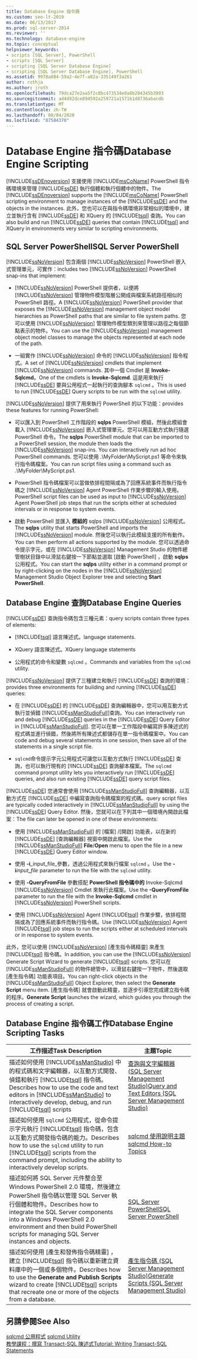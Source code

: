 ```yaml
---
title: Database Engine 指令碼
ms.custom: seo-lt-2019
ms.date: 06/13/2017
ms.prod: sql-server-2014
ms.reviewer: ''
ms.technology: database-engine
ms.topic: conceptual
helpviewer_keywords:
- scripts [SQL Server], PowerShell
- scripts [SQL Server]
- scripting [SQL Server Database Engine]
- scripting [SQL Server Database Engine], PowerShell
ms.assetid: 9978a884-59a2-4e7f-a82a-335149f3a261
author: rothja
ms.author: jroth
ms.openlocfilehash: 79dca27e2aa5f2c0bc473534e0a8b204345b3993
ms.sourcegitcommit: ad4d92dce894592a259721a1571b1d8736abacdb
ms.translationtype: MT
ms.contentlocale: zh-TW
ms.lasthandoff: 08/04/2020
ms.locfileid: "87584370"
---
```

# <a name="database-engine-scripting"></a><span data-ttu-id="59356-102">Database Engine 指令碼</span><span class="sxs-lookup"><span data-stu-id="59356-102">Database Engine Scripting</span></span>
  <span data-ttu-id="59356-103">[!INCLUDE[ssDEnoversion](../../includes/ssdenoversion-md.md)] 支援使用 [!INCLUDE[msCoName](../../includes/msconame-md.md)] PowerShell 指令碼環境來管理 [!INCLUDE[ssDE](../../includes/ssde-md.md)] 執行個體和執行個體中的物件。</span><span class="sxs-lookup"><span data-stu-id="59356-103">The [!INCLUDE[ssDEnoversion](../../includes/ssdenoversion-md.md)] supports the [!INCLUDE[msCoName](../../includes/msconame-md.md)] PowerShell scripting environment to manage instances of the [!INCLUDE[ssDE](../../includes/ssde-md.md)] and the objects in the instances.</span></span> <span data-ttu-id="59356-104">此外，您也可以在與指令碼環境非常相似的環境中，建立並執行含有 [!INCLUDE[ssDE](../../includes/ssde-md.md)] 和 XQuery 的 [!INCLUDE[tsql](../../includes/tsql-md.md)] 查詢。</span><span class="sxs-lookup"><span data-stu-id="59356-104">You can also build and run [!INCLUDE[ssDE](../../includes/ssde-md.md)] queries that contain [!INCLUDE[tsql](../../includes/tsql-md.md)] and XQuery in environments very similar to scripting environments.</span></span>  
  
## <a name="sql-server-powershell"></a><span data-ttu-id="59356-105">SQL Server PowerShell</span><span class="sxs-lookup"><span data-stu-id="59356-105">SQL Server PowerShell</span></span>  
 [!INCLUDE[ssNoVersion](../../includes/ssnoversion-md.md)] <span data-ttu-id="59356-106">包含兩個 [!INCLUDE[ssNoVersion](../../includes/ssnoversion-md.md)] PowerShell 嵌入式管理單元，可實作：</span><span class="sxs-lookup"><span data-stu-id="59356-106">includes two [!INCLUDE[ssNoVersion](../../includes/ssnoversion-md.md)] PowerShell snap-ins that implement:</span></span>  
  
-   <span data-ttu-id="59356-107">[!INCLUDE[ssNoVersion](../../includes/ssnoversion-md.md)] PowerShell 提供者，以便將 [!INCLUDE[ssNoVersion](../../includes/ssnoversion-md.md)] 管理物件模型階層公開成與檔案系統路徑相似的 PowerShell 路徑。</span><span class="sxs-lookup"><span data-stu-id="59356-107">A [!INCLUDE[ssNoVersion](../../includes/ssnoversion-md.md)] PowerShell provider that exposes the [!INCLUDE[ssNoVersion](../../includes/ssnoversion-md.md)] management object model hierarchies as PowerShell paths that are similar to file system paths.</span></span> <span data-ttu-id="59356-108">您可以使用 [!INCLUDE[ssNoVersion](../../includes/ssnoversion-md.md)] 管理物件模型類別來管理以路徑之每個節點表示的物件。</span><span class="sxs-lookup"><span data-stu-id="59356-108">You can use the [!INCLUDE[ssNoVersion](../../includes/ssnoversion-md.md)] management object model classes to manage the objects represented at each node of the path.</span></span>  
  
-   <span data-ttu-id="59356-109">一組實作 [!INCLUDE[ssNoVersion](../../includes/ssnoversion-md.md)] 命令的 [!INCLUDE[ssNoVersion](../../includes/ssnoversion-md.md)] 指令程式。</span><span class="sxs-lookup"><span data-stu-id="59356-109">A set of [!INCLUDE[ssNoVersion](../../includes/ssnoversion-md.md)] cmdlets that implement [!INCLUDE[ssNoVersion](../../includes/ssnoversion-md.md)] commands.</span></span> <span data-ttu-id="59356-110">其中一個 Cmdlet 是 **Invoke-Sqlcmd**。</span><span class="sxs-lookup"><span data-stu-id="59356-110">One of the cmdlets is **Invoke-Sqlcmd**.</span></span> <span data-ttu-id="59356-111">這是用來執行 [!INCLUDE[ssDE](../../includes/ssde-md.md)] 要與公用程式一起執行的查詢腳本 `sqlcmd` 。</span><span class="sxs-lookup"><span data-stu-id="59356-111">This is used to run [!INCLUDE[ssDE](../../includes/ssde-md.md)] Query scripts to be run with the `sqlcmd` utility.</span></span>  
  
 [!INCLUDE[ssNoVersion](../../includes/ssnoversion-md.md)] <span data-ttu-id="59356-112">提供了用來執行 PowerShell 的以下功能：</span><span class="sxs-lookup"><span data-stu-id="59356-112">provides these features for running PowerShell:</span></span>  
  
-   <span data-ttu-id="59356-113">可以匯入到 PowerShell 工作階段的 **sqlps** PowerShell 模組，然後此模組會載入 [!INCLUDE[ssNoVersion](../../includes/ssnoversion-md.md)] 嵌入式管理單元。您可以用互動方式執行隨選 PowerShell 命令。</span><span class="sxs-lookup"><span data-stu-id="59356-113">The **sqlps** PowerShell module that can be imported to a PowerShell session, the module then loads the [!INCLUDE[ssNoVersion](../../includes/ssnoversion-md.md)] snap-ins. You can interactively run ad hoc PowerShell commands.</span></span> <span data-ttu-id="59356-114">您可以使用 .\MyFolder\MyScript.ps1 等命令來執行指令碼檔案。</span><span class="sxs-lookup"><span data-stu-id="59356-114">You can run script files using a command such as .\MyFolder\MyScript.ps1.</span></span>  
  
-   <span data-ttu-id="59356-115">PowerShell 指令碼檔案可以當做依排程間隔或為了回應系統事件而執行指令碼之 [!INCLUDE[ssNoVersion](../../includes/ssnoversion-md.md)] Agent PowerShell 作業步驟的輸入使用。</span><span class="sxs-lookup"><span data-stu-id="59356-115">PowerShell script files can be used as input to [!INCLUDE[ssNoVersion](../../includes/ssnoversion-md.md)] Agent PowerShell job steps that run the scripts either at scheduled intervals or in response to system events.</span></span>  
  
-   <span data-ttu-id="59356-116">啟動 PowerShell 並匯入 **模組的** sqlps [!INCLUDE[ssNoVersion](../../includes/ssnoversion-md.md)] 公用程式。</span><span class="sxs-lookup"><span data-stu-id="59356-116">The **sqlps** utility that starts PowerShell and imports the [!INCLUDE[ssNoVersion](../../includes/ssnoversion-md.md)] module.</span></span> <span data-ttu-id="59356-117">然後您可以執行此模組支援的所有動作。</span><span class="sxs-lookup"><span data-stu-id="59356-117">You can then perform all actions supported by the module.</span></span> <span data-ttu-id="59356-118">您可以透過命令提示字元，或在 [!INCLUDE[ssNoVersion](../../includes/ssnoversion-md.md)] Management Studio 的物件總管樹狀目錄中以滑鼠右鍵按一下節點並選取 [啟動 PowerShell]  ，啟動 **sqlps** 公用程式。</span><span class="sxs-lookup"><span data-stu-id="59356-118">You can start the **sqlps** utility either in a command prompt or by right-clicking on the nodes in the [!INCLUDE[ssNoVersion](../../includes/ssnoversion-md.md)] Management Studio Object Explorer tree and selecting **Start PowerShell**.</span></span>  
  
## <a name="database-engine-queries"></a><span data-ttu-id="59356-119">Database Engine 查詢</span><span class="sxs-lookup"><span data-stu-id="59356-119">Database Engine Queries</span></span>  
 [!INCLUDE[ssDE](../../includes/ssde-md.md)] <span data-ttu-id="59356-120">查詢指令碼包含三種元素：</span><span class="sxs-lookup"><span data-stu-id="59356-120">query scripts contain three types of elements:</span></span>  
  
-   [!INCLUDE[tsql](../../includes/tsql-md.md)] <span data-ttu-id="59356-121">語言陳述式。</span><span class="sxs-lookup"><span data-stu-id="59356-121">language statements.</span></span>  
  
-   <span data-ttu-id="59356-122">XQuery 語言陳述式。</span><span class="sxs-lookup"><span data-stu-id="59356-122">XQuery language statements</span></span>  
  
-   <span data-ttu-id="59356-123">公用程式的命令和變數 `sqlcmd` 。</span><span class="sxs-lookup"><span data-stu-id="59356-123">Commands and variables from the `sqlcmd` utility.</span></span>  
  
 [!INCLUDE[ssNoVersion](../../includes/ssnoversion-md.md)] <span data-ttu-id="59356-124">提供了三種建立和執行 [!INCLUDE[ssDE](../../includes/ssde-md.md)] 查詢的環境：</span><span class="sxs-lookup"><span data-stu-id="59356-124">provides three environments for building and running [!INCLUDE[ssDE](../../includes/ssde-md.md)] queries:</span></span>  
  
-   <span data-ttu-id="59356-125">在 [!INCLUDE[ssDE](../../includes/ssde-md.md)] 的 [!INCLUDE[ssDE](../../includes/ssde-md.md)] 查詢編輯器中，您可以用互動方式執行並偵錯 [!INCLUDE[ssManStudioFull](../../includes/ssmanstudiofull-md.md)]查詢。</span><span class="sxs-lookup"><span data-stu-id="59356-125">You can interactively run and debug [!INCLUDE[ssDE](../../includes/ssde-md.md)] queries in the [!INCLUDE[ssDE](../../includes/ssde-md.md)] Query Editor in [!INCLUDE[ssManStudioFull](../../includes/ssmanstudiofull-md.md)].</span></span> <span data-ttu-id="59356-126">您可以在單一工作階段中編寫許多陳述式的程式碼並進行偵錯，然後將所有陳述式都儲存在單一指令碼檔案中。</span><span class="sxs-lookup"><span data-stu-id="59356-126">You can code and debug several statements in one session, then save all of the statements in a single script file.</span></span>  
  
-   <span data-ttu-id="59356-127">`sqlcmd`命令提示字元公用程式可讓您以互動方式執行 [!INCLUDE[ssDE](../../includes/ssde-md.md)] 查詢，也可以執行現有的 [!INCLUDE[ssDE](../../includes/ssde-md.md)] 查詢腳本檔案。</span><span class="sxs-lookup"><span data-stu-id="59356-127">The `sqlcmd` command prompt utility lets you interactively run [!INCLUDE[ssDE](../../includes/ssde-md.md)] queries, and also run existing [!INCLUDE[ssDE](../../includes/ssde-md.md)] query script files.</span></span>  
  
 [!INCLUDE[ssDE](../../includes/ssde-md.md)] <span data-ttu-id="59356-128">您通常會使用 [!INCLUDE[ssManStudioFull](../../includes/ssmanstudiofull-md.md)] 查詢編輯器，以互動方式在 [!INCLUDE[ssDE](../../includes/ssde-md.md)] 中編寫查詢指令碼檔案的程式碼。</span><span class="sxs-lookup"><span data-stu-id="59356-128">query script files are typically coded interactively in [!INCLUDE[ssManStudioFull](../../includes/ssmanstudiofull-md.md)] by using the [!INCLUDE[ssDE](../../includes/ssde-md.md)] Query Editor.</span></span> <span data-ttu-id="59356-129">然後，您就可以在下列其中一個環境內開啟此檔案：</span><span class="sxs-lookup"><span data-stu-id="59356-129">The file can later be opened in one of these environments:</span></span>  
  
-   <span data-ttu-id="59356-130">使用 [!INCLUDE[ssManStudioFull](../../includes/ssmanstudiofull-md.md)] 的 [檔案]  /[開啟]  功能表，以在新的 [!INCLUDE[ssDE](../../includes/ssde-md.md)] [查詢編輯器] 視窗中開啟此檔案。</span><span class="sxs-lookup"><span data-stu-id="59356-130">Use the [!INCLUDE[ssManStudioFull](../../includes/ssmanstudiofull-md.md)] **File**/**Open** menu to open the file in a new [!INCLUDE[ssDE](../../includes/ssde-md.md)] Query Editor window.</span></span>  
  
-   <span data-ttu-id="59356-131">使用 **-i**_input_file_參數，透過公用程式來執行檔案 `sqlcmd` 。</span><span class="sxs-lookup"><span data-stu-id="59356-131">Use the **-i**_input_file_ parameter to run the file with the `sqlcmd` utility.</span></span>  
  
-   <span data-ttu-id="59356-132">使用 **-QueryFromFile** 參數搭配 **PowerShell 指令碼中的** Invoke-Sqlcmd [!INCLUDE[ssNoVersion](../../includes/ssnoversion-md.md)] Cmdlet 來執行此檔案。</span><span class="sxs-lookup"><span data-stu-id="59356-132">Use the **-QueryFromFile** parameter to run the file with the **Invoke-Sqlcmd** cmdlet in [!INCLUDE[ssNoVersion](../../includes/ssnoversion-md.md)] PowerShell scripts.</span></span>  
  
-   <span data-ttu-id="59356-133">使用 [!INCLUDE[ssNoVersion](../../includes/ssnoversion-md.md)] Agent [!INCLUDE[tsql](../../includes/tsql-md.md)] 作業步驟，依排程間隔或為了回應系統事件而執行指令碼。</span><span class="sxs-lookup"><span data-stu-id="59356-133">Use [!INCLUDE[ssNoVersion](../../includes/ssnoversion-md.md)] Agent [!INCLUDE[tsql](../../includes/tsql-md.md)] job steps to run the scripts either at scheduled intervals or in response to system events.</span></span>  
  
 <span data-ttu-id="59356-134">此外，您可以使用 [!INCLUDE[ssNoVersion](../../includes/ssnoversion-md.md)] [產生指令碼精靈] 來產生 [!INCLUDE[tsql](../../includes/tsql-md.md)] 指令碼。</span><span class="sxs-lookup"><span data-stu-id="59356-134">In addition, you can use the [!INCLUDE[ssNoVersion](../../includes/ssnoversion-md.md)] Generate Script Wizard to generate [!INCLUDE[tsql](../../includes/tsql-md.md)] scripts.</span></span> <span data-ttu-id="59356-135">您可以在 [!INCLUDE[ssManStudioFull](../../includes/ssmanstudiofull-md.md)] 的物件總管中，以滑鼠右鍵按一下物件，然後選取 [產生指令碼]  功能表項目。</span><span class="sxs-lookup"><span data-stu-id="59356-135">You can right-click objects in the [!INCLUDE[ssManStudioFull](../../includes/ssmanstudiofull-md.md)] Object Explorer, then select the **Generate Script** menu item.</span></span> <span data-ttu-id="59356-136">[產生指令碼]  就會啟動此精靈，並逐步引導您完成建立指令碼的程序。</span><span class="sxs-lookup"><span data-stu-id="59356-136">**Generate Script** launches the wizard, which guides you through the process of creating a script.</span></span>  
  
## <a name="database-engine-scripting-tasks"></a><span data-ttu-id="59356-137">Database Engine 指令碼工作</span><span class="sxs-lookup"><span data-stu-id="59356-137">Database Engine Scripting Tasks</span></span>  
  
|<span data-ttu-id="59356-138">工作描述</span><span class="sxs-lookup"><span data-stu-id="59356-138">Task Description</span></span>|<span data-ttu-id="59356-139">主題</span><span class="sxs-lookup"><span data-stu-id="59356-139">Topic</span></span>|  
|----------------------|-----------|  
|<span data-ttu-id="59356-140">描述如何使用 [!INCLUDE[ssManStudio](../../includes/ssmanstudio-md.md)] 中的程式碼和文字編輯器，以互動方式開發、偵錯和執行 [!INCLUDE[tsql](../../includes/tsql-md.md)] 指令碼。</span><span class="sxs-lookup"><span data-stu-id="59356-140">Describes how to use the code and text editors in [!INCLUDE[ssManStudio](../../includes/ssmanstudio-md.md)] to interactively develop, debug, and run [!INCLUDE[tsql](../../includes/tsql-md.md)] scripts</span></span>|[<span data-ttu-id="59356-141">查詢與文字編輯器 &#40;SQL Server Management Studio&#41;</span><span class="sxs-lookup"><span data-stu-id="59356-141">Query and Text Editors &#40;SQL Server Management Studio&#41;</span></span>](../scripting/query-and-text-editors-sql-server-management-studio.md)|  
|<span data-ttu-id="59356-142">描述如何使用 `sqlcmd` 公用程式，從命令提示字元執行 [!INCLUDE[tsql](../../includes/tsql-md.md)] 指令碼，包含以互動方式開發指令碼的能力。</span><span class="sxs-lookup"><span data-stu-id="59356-142">Describes how to use the `sqlcmd` utility to run [!INCLUDE[tsql](../../includes/tsql-md.md)] scripts from the command prompt, including the ability to interactively develop scripts.</span></span>|[<span data-ttu-id="59356-143">sqlcmd 使用說明主題</span><span class="sxs-lookup"><span data-stu-id="59356-143">sqlcmd How-to Topics</span></span>](../../database-engine/sqlcmd-how-to-topics.md)|  
|<span data-ttu-id="59356-144">描述如何將 SQL Server 元件整合至 Windows PowerShell 2.0 環境，然後建立 PowerShell 指令碼以管理 SQL Server 執行個體和物件。</span><span class="sxs-lookup"><span data-stu-id="59356-144">Describes how to integrate the SQL Server components into a Windows PowerShell 2.0 environment and then build PowerShell scripts for managing SQL Server instances and objects.</span></span>|[<span data-ttu-id="59356-145">SQL Server PowerShell</span><span class="sxs-lookup"><span data-stu-id="59356-145">SQL Server PowerShell</span></span>](../../powershell/sql-server-powershell.md)|  
|<span data-ttu-id="59356-146">描述如何使用 [產生和發佈指令碼精靈]  ，建立 [!INCLUDE[tsql](../../includes/tsql-md.md)] 指令碼以重新建立資料庫中的一個或多個物件。</span><span class="sxs-lookup"><span data-stu-id="59356-146">Describes how to use the **Generate and Publish Scripts** wizard to create [!INCLUDE[tsql](../../includes/tsql-md.md)] scripts that recreate one or more of the objects from a database.</span></span>|[<span data-ttu-id="59356-147">產生指令碼 &#40;SQL Server Management Studio&#41;</span><span class="sxs-lookup"><span data-stu-id="59356-147">Generate Scripts &#40;SQL Server Management Studio&#41;</span></span>](generate-scripts-sql-server-management-studio.md)|  
  
## <a name="see-also"></a><span data-ttu-id="59356-148">另請參閱</span><span class="sxs-lookup"><span data-stu-id="59356-148">See Also</span></span>  
 <span data-ttu-id="59356-149">[sqlcmd 公用程式](../../tools/sqlcmd-utility.md) </span><span class="sxs-lookup"><span data-stu-id="59356-149">[sqlcmd Utility](../../tools/sqlcmd-utility.md) </span></span>  
 [<span data-ttu-id="59356-150">教學課程：撰寫 Transact-SQL 陳述式</span><span class="sxs-lookup"><span data-stu-id="59356-150">Tutorial: Writing Transact-SQL Statements</span></span>](../../t-sql/tutorial-writing-transact-sql-statements.md)  
  
  

